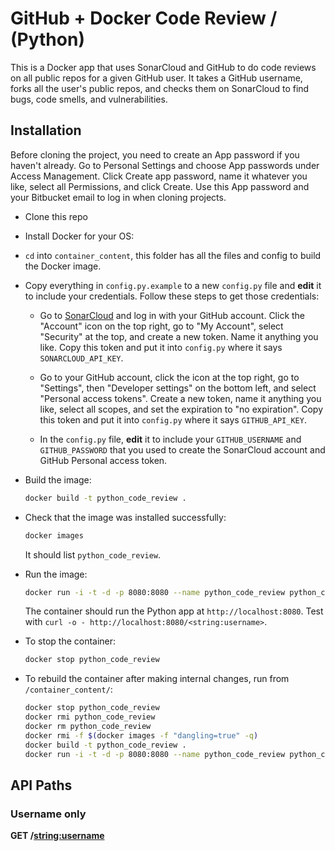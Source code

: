 
# GitHub + Docker Code Review / (Python)

This is a Docker app that uses SonarCloud and GitHub to do code reviews on all public repos for a given GitHub user. It takes a GitHub username, forks all the user's public repos, and checks them on SonarCloud to find bugs, code smells, and vulnerabilities.

## Installation

Before cloning the project, you need to create an App password if you haven't already. Go to Personal Settings and choose App passwords under Access Management. Click Create app password, name it whatever you like, select all Permissions, and click Create. Use this App password and your Bitbucket email to log in when cloning projects.

- Clone this repo

- Install Docker for your OS:

- `cd` into `container_content`, this folder has all the files and config to build the Docker image.

- Copy everything in `config.py.example` to a new `config.py` file and **edit** it to include your credentials. Follow these steps to get those credentials:

    - Go to [SonarCloud](https://sonarcloud.io/) and log in with your GitHub account. Click the "Account" icon on the top right, go to "My Account", select "Security" at the top, and create a new token. Name it anything you like. Copy this token and put it into `config.py` where it says `SONARCLOUD_API_KEY`.
    

    - Go to your GitHub account, click the icon at the top right, go to "Settings", then "Developer settings" on the bottom left, and select "Personal access tokens". Create a new token, name it anything you like, select all scopes, and set the expiration to "no expiration". Copy this token and put it into `config.py` where it says `GITHUB_API_KEY`.


    - In the `config.py` file, **edit** it to include your `GITHUB_USERNAME` and `GITHUB_PASSWORD` that you used to create the SonarCloud account and GitHub Personal access token.


- Build the image:

    ```sh
    docker build -t python_code_review .
    ```

- Check that the image was installed successfully:

    ```sh
    docker images
    ```

    It should list `python_code_review`.

- Run the image:

    ```sh
    docker run -i -t -d -p 8080:8080 --name python_code_review python_code_review
    ```

    The container should run the Python app at `http://localhost:8080`. Test with `curl -o - http://localhost:8080/<string:username>`.


- To stop the container:

    ```sh
    docker stop python_code_review
    ```

- To rebuild the container after making internal changes, run from `/container_content/`:

    ```sh
    docker stop python_code_review
    docker rmi python_code_review
    docker rm python_code_review
    docker rmi -f $(docker images -f "dangling=true" -q)
    docker build -t python_code_review .
    docker run -i -t -d -p 8080:8080 --name python_code_review python_code_review
    ```

## API Paths

### Username only

**GET /<string:username>**

